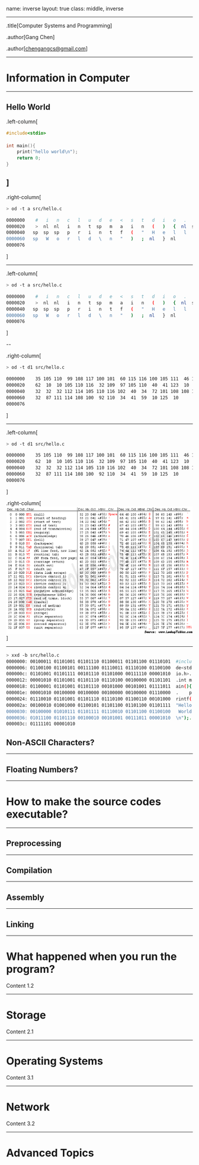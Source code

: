 name: inverse
layout: true
class: middle, inverse

---
.title[Computer Systems and Programming]

.author[Gang Chen]

.author[chengangcs@gmail.com]

---


# Information in Computer

---
## Hello World
.left-column[
```c
#include<stdio>

int main(){
    print("hello world\n");
    return 0;
}
```
]
--

.right-column[
```bash
> od -t a src/hello.c
```

```bash
0000000    #   i   n   c   l   u   d   e   <   s   t   d   i   o   .   h
0000020    >  nl  nl   i   n   t  sp   m   a   i   n   (   )   {  nl  sp
0000040   sp  sp  sp   p   r   i   n   t   f   (   "   H   e   l   l   o
0000060   sp   W   o   r   l   d   \   n   "   )   ;  nl   }  nl
0000076
```
]

---

.left-column[
```bash
> od -t a src/hello.c
```

```bash
0000000    #   i   n   c   l   u   d   e   <   s   t   d   i   o   .   h
0000020    >  nl  nl   i   n   t  sp   m   a   i   n   (   )   {  nl  sp
0000040   sp  sp  sp   p   r   i   n   t   f   (   "   H   e   l   l   o
0000060   sp   W   o   r   l   d   \   n   "   )   ;  nl   }  nl
0000076
```
]

--

.right-column[
```bash
> od -t d1 src/hello.c
```

```bash
0000000    35 105 110  99 108 117 100 101  60 115 116 100 105 111  46 104
0000020    62  10  10 105 110 116  32 109  97 105 110  40  41 123  10  32
0000040    32  32  32 112 114 105 110 116 102  40  34  72 101 108 108 111
0000060    32  87 111 114 108 100  92 110  34  41  59  10 125  10
0000076
```
]

---

.left-column[
```bash
> od -t d1 src/hello.c
```

```bash
0000000    35 105 110  99 108 117 100 101  60 115 116 100 105 111  46 104
0000020    62  10  10 105 110 116  32 109  97 105 110  40  41 123  10  32
0000040    32  32  32 112 114 105 110 116 102  40  34  72 101 108 108 111
0000060    32  87 111 114 108 100  92 110  34  41  59  10 125  10
0000076
```
]

.right-column[
![ASCII Table](imgs/asciifull.gif)
]

---

```bash
> xxd -b src/hello.c
0000000: 00100011 01101001 01101110 01100011 01101100 01110101  #inclu
0000006: 01100100 01100101 00111100 01110011 01110100 01100100  de<std
000000c: 01101001 01101111 00101110 01101000 00111110 00001010  io.h>.
0000012: 00001010 01101001 01101110 01110100 00100000 01101101  .int m
0000018: 01100001 01101001 01101110 00101000 00101001 01111011  ain(){
000001e: 00001010 00100000 00100000 00100000 00100000 01110000  .    p
0000024: 01110010 01101001 01101110 01110100 01100110 00101000  rintf(
000002a: 00100010 01001000 01100101 01101100 01101100 01101111  "Hello
0000030: 00100000 01010111 01101111 01110010 01101100 01100100   World
0000036: 01011100 01101110 00100010 00101001 00111011 00001010  \n");.
000003c: 01111101 00001010
```

## Non-ASCII Characters?

---

## Floating Numbers?

---

# How to make the source codes executable?

---

## Preprocessing

---

## Compilation

---

## Assembly

---

## Linking


---
# What happened when you run the program?

Content 1.2


---
# Storage

Content 2.1


---
# Operating Systems

Content 3.1

---
# Network

Content 3.2

---
# Advanced Topics
